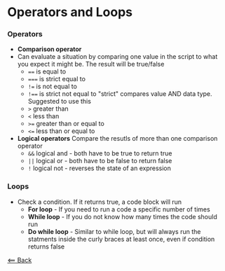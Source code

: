 # Operators and Loops

### Operators
- **Comparison operator**
- Can evaluate a situation by comparing one value in the script to what you expect it might be. The result will be true/false
    - `==` is equal to
    - `===` is strict equal to
    - `!=` is not equal to
    - `!==` is strict not equal to
    "strict" compares value AND data type. Suggested to use this
    - `>` greater than
    - `<` less than
    - `>=` greater than or equal to
    - `<=` less than or equal to
 - **Logical operators**
    Compare the resutls of more than one comparison operator
    - `&&` logical and - both have to be true to return true
    - `||` logical or - both have to be false to return false
    - `!` logical not - reverses the state of an expression

### Loops
- Check a condition. If it returns true, a code block will run
    - **For loop** - If you need to run a code a specific number of times
    - **While loop** - If you do not know how many times the code should run
    - **Do while loop** - Similar to while loop, but will always run the statments inside the curly braces at least once, even if condition returns false

[<== Back](README.md)